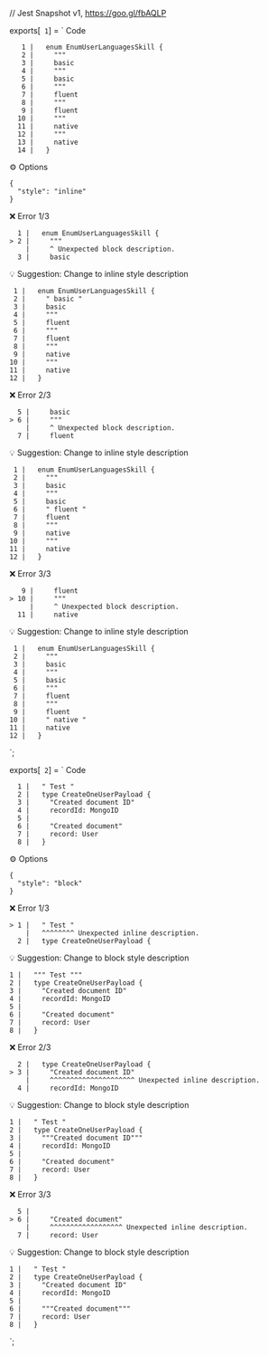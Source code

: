 // Jest Snapshot v1, https://goo.gl/fbAQLP

exports[` 1`] = `
Code

       1 |   enum EnumUserLanguagesSkill {
       2 |     """
       3 |     basic
       4 |     """
       5 |     basic
       6 |     """
       7 |     fluent
       8 |     """
       9 |     fluent
      10 |     """
      11 |     native
      12 |     """
      13 |     native
      14 |   }

⚙️ Options

    {
      "style": "inline"
    }

❌ Error 1/3

      1 |   enum EnumUserLanguagesSkill {
    > 2 |     """
        |     ^ Unexpected block description.
      3 |     basic

💡 Suggestion: Change to inline style description

     1 |   enum EnumUserLanguagesSkill {
     2 |     " basic "
     3 |     basic
     4 |     """
     5 |     fluent
     6 |     """
     7 |     fluent
     8 |     """
     9 |     native
    10 |     """
    11 |     native
    12 |   }

❌ Error 2/3

      5 |     basic
    > 6 |     """
        |     ^ Unexpected block description.
      7 |     fluent

💡 Suggestion: Change to inline style description

     1 |   enum EnumUserLanguagesSkill {
     2 |     """
     3 |     basic
     4 |     """
     5 |     basic
     6 |     " fluent "
     7 |     fluent
     8 |     """
     9 |     native
    10 |     """
    11 |     native
    12 |   }

❌ Error 3/3

       9 |     fluent
    > 10 |     """
         |     ^ Unexpected block description.
      11 |     native

💡 Suggestion: Change to inline style description

     1 |   enum EnumUserLanguagesSkill {
     2 |     """
     3 |     basic
     4 |     """
     5 |     basic
     6 |     """
     7 |     fluent
     8 |     """
     9 |     fluent
    10 |     " native "
    11 |     native
    12 |   }
`;

exports[` 2`] = `
Code

      1 |   " Test "
      2 |   type CreateOneUserPayload {
      3 |     "Created document ID"
      4 |     recordId: MongoID
      5 |
      6 |     "Created document"
      7 |     record: User
      8 |   }

⚙️ Options

    {
      "style": "block"
    }

❌ Error 1/3

    > 1 |   " Test "
        |   ^^^^^^^^ Unexpected inline description.
      2 |   type CreateOneUserPayload {

💡 Suggestion: Change to block style description

    1 |   """ Test """
    2 |   type CreateOneUserPayload {
    3 |     "Created document ID"
    4 |     recordId: MongoID
    5 |
    6 |     "Created document"
    7 |     record: User
    8 |   }

❌ Error 2/3

      2 |   type CreateOneUserPayload {
    > 3 |     "Created document ID"
        |     ^^^^^^^^^^^^^^^^^^^^^ Unexpected inline description.
      4 |     recordId: MongoID

💡 Suggestion: Change to block style description

    1 |   " Test "
    2 |   type CreateOneUserPayload {
    3 |     """Created document ID"""
    4 |     recordId: MongoID
    5 |
    6 |     "Created document"
    7 |     record: User
    8 |   }

❌ Error 3/3

      5 |
    > 6 |     "Created document"
        |     ^^^^^^^^^^^^^^^^^^ Unexpected inline description.
      7 |     record: User

💡 Suggestion: Change to block style description

    1 |   " Test "
    2 |   type CreateOneUserPayload {
    3 |     "Created document ID"
    4 |     recordId: MongoID
    5 |
    6 |     """Created document"""
    7 |     record: User
    8 |   }
`;
